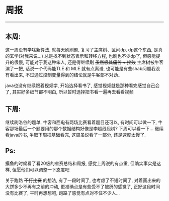 # 周报
---
## 本周:
这一周没有学啥新算法, 就每天刷刷题, 复习了主席树、区间dp, dp这个东西, 是真的玄学(对我来说...) 总是找不到状态表示和转移方程, 也刷也不少dp了, 但感觉提升的很慢, 可能对于我这种笨人, 还是得继续刷 ~~虽然极其痛苦 + 挫败~~ 主席树被牛客演了一把, 话说一个代码能TLE 和 MLE 就有点离谱, 也可能是有些shab问题我没有看出来, 不过通过控制变量得到的结论就是牛客部不对劲..

java也没有继续跟着视频学, 开始选择看书了, 感觉视频就是那种看完感觉自己会了, 其实好多细节都不明白, 所以暂时选择把书看一遍再去看看视频

## 下周:
继续刷洛谷的题单, 牛客和西电有两场比赛看着题目还可以, 有时间可以做一下, 牛客那场最后一个题要用的那个数据结构好像是李超线段树? 下周可以看一下... 继续看java的书, 争取下周把基础看完, 这周虽说看了一部分, 还是速度太慢了.

## Ps:
摸鱼的时候看了看20级的省赛总结和周报, 感觉上周说的有点重, 但确实事实是这样, 但愿他们可以调整一下态度吧

关于跑路 ~~不打比赛~~ 的想法, 有了一段时间了, 也考虑了不短时间了, 对着画出来的大饼多少不再有之前的冲动, 更准确点是有些受不了被鸽的感觉了, 正好这段时间没有比赛了, 平时再想想吧, 跑路了感觉有点对不住不少人...